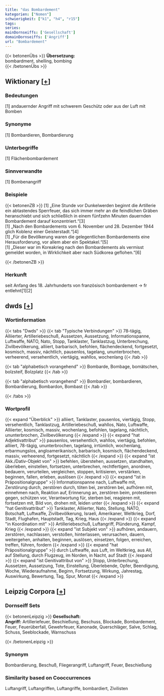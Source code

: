 ```yaml
---
title: "das Bombardement"
kategorien: ["Nomen"]
schwierigkeit: ["k1", "h4", "r15"]
tags:
series:
mainDornseiffs: ['Gesellschaft']
domainDornseiffs: ['Angriff']
url: "Bombardement"
---
```


{{< betonenÜbs >}}
**Übersetzung:**  
bombardment, shelling, bombing  
{{< /betonenÜbs >}}

## Wiktionary [[+](https://de.wiktionary.org/wiki/Bombardement)]

### Bedeutungen
[1] andauernder Angriff mit schwerem Geschütz oder aus der Luft mit Bomben  

### Synonyme
[1] Bombardieren, Bombardierung  

### Unterbegriffe
[1] Flächenbombardement  

### Sinnverwandte
[1] Bombenangriff  

### Beispiele
{{< betonenZB >}}
[1] „Eine Stunde vor Dunkelwerden beginnt die Artillerie ein abtastendes Sperrfeuer, das sich immer mehr an die feindlichen Gräben heranschiebt und sich schließlich in einem fünfzehn Minuten dauernden Bombardement darauf konzentriert.“[3]  
[1] „Nach den Bombardements vom 6. November und 28. Dezember 1944 glich Koblenz einer Geisterstadt.“[4]  
[1] „Für die Bevölkerung waren die gelegentlichen Bombardements eine Herausforderung, vor allem aber ein Spektakel.“[5]  
[1] „Dieser war im Koreakrieg nach den Bombardements als vermisst gemeldet worden, in Wirklichkeit aber nach Südkorea geflohen.“[6]  

{{< /betonenZB >}}
### Herkunft
seit Anfang des 18. Jahrhunderts von französisch bombardement → fr entlehnt[1][2]  



## dwds [[+](https://www.dwds.de/wb/Bombardement)]

### Wortinformation
{{< tabs "Dwds" >}}
{{< tab "Typische Verbindungen" >}}
78-tägig, Alliierter, Artilleriebeschuß, Aussetzen, Aussetzung, Informationspanne, Luftwaffe, NATO, Nato, Stopp, Tanklaster, Tanklastzug, Unterbrechung, Zivilbevölkerung, alliiert, barbarisch, befohlen, flächendeckend, fortgesetzt, kosmisch, massiv, nächtlich, pausenlos, tagelang, ununterbrochen, verheerend, versehentlich, viertägig, wahllos, wochenlang
{{< /tab >}}

{{< tab "alphabetisch vorangehend" >}}
Bombarde, Bombage, bomätschen, bolzsteif, Bolzplatz
{{< /tab >}}

{{< tab "alphabetisch vorangehend" >}}
Bombardier, bombardieren, Bombardierung, Bombardon, Bombast
{{< /tab >}}

{{< /tabs >}}

### Wortprofil
{{< expand "Überblick" >}} alliiert, Tanklaster, pausenlos, viertägig, Stopp, versehentlich, Tanklastzug, Artilleriebeschuß, wahllos, Nato, Luftwaffe, Alliierter, kosmisch, massiv, wochenlang, befohlen, tagelang, nächtlich, ununterbrochen, Zivilbevölkerung {{< /expand >}}
{{< expand "hat Adjektivattribut" >}} pausenlos, versehentlich, wahllos, viertägig, befohlen, alliiert, 78-tägig, ununterbrochen, tagelang, irrtümlich, wochenlang, erbarmungslos, angloamerikanisch, barbarisch, kosmisch, flächendeckend, massiv, verheerend, fortgesetzt, nächtlich {{< /expand >}}
{{< expand "ist Akk./Dativ-Objekt von" >}} befehlen, überstehen, aussetzen, standhalten, überleben, einstellen, fortsetzen, unterbrechen, rechtfertigen, anordnen, bedauern, verurteilen, vergleichen, stoppen, kritisieren, verstärken, beginnen, fallen, erleben, auslösen {{< /expand >}}
{{< expand "ist in Präpositionalgruppe" >}} Informationspanne nach, Luftwaffe mit, Zerstörung durch, zerstören durch, töten bei, zerstören bei, aufhören mit, einnehmen nach, Reaktion auf, Erinnerung an, zerstören beim, protestieren gegen, schützen vor, Verantwortung für, sterben bei, reagieren mit, fortsetzen mit, Bild von, drohen mit, leiden unter {{< /expand >}}
{{< expand "hat Genitivattribut" >}} Tanklaster, Alliierter, Nato, Stellung, NATO, Botschaft, Luftwaffe, Zivilbevölkerung, Israeli, Amerikaner, Weltkrieg, Dorf, Stadt, Flughafen, Hauptstadt, Tag, Krieg, Haus {{< /expand >}}
{{< expand "in Koordination mit" >}} Artilleriebeschuß, Luftangriff, Plünderung, Kampf, Krieg {{< /expand >}}
{{< expand "ist Subjekt von" >}} aufhören, andauern, zerstören, nachlassen, verstoßen, hinterlassen, verursachen, dauern, weitergehen, anhalten, beginnen, auslösen, einsetzen, folgen, erreichen, treffen, führen, fordern {{< /expand >}}
{{< expand "hat Präpositionalgruppe" >}} durch Luftwaffe, aus Luft, im Weltkrieg, aus All, auf Stellung, durch Flugzeug, im Norden, in Nacht, auf Stadt {{< /expand >}}
{{< expand "ist Genitivattribut von" >}} Stopp, Unterbrechung, Aussetzen, Aussetzung, Tote, Einstellung, Überlebende, Opfer, Beendigung, Woche, Wiederaufnahme, Beginn, Fortsetzung, Wirkung, Jahrestag, Auswirkung, Bewertung, Tag, Spur, Monat {{< /expand >}}

## Leipzig Corpora [[+](https://corpora.uni-leipzig.de/en/res?word=Bombardement&corpusId=deu_newscrawl-public_2018)]

### Dornseiff Sets
{{< betonenLeipzig >}}
**Gesellschaft:**  
**Angriff:** Artilleriefeuer, Beschießung, Beschuss, Blockade, Bombardement, Feuer, Feuerüberfall, Gewehrfeuer, Kanonade, Querschläger, Salve, Schlag, Schuss, Seeblockade, Warnschuss  

{{< /betonenLeipzig >}}

### Synonym
Bombardierung, Beschuß, Fliegerangriff, Luftangriff, Feuer, Beschießung


### Similarity based on Cooccurrences
Luftangriff, Luftangriffen, Luftangriffe, bombardiert, Zivilisten

